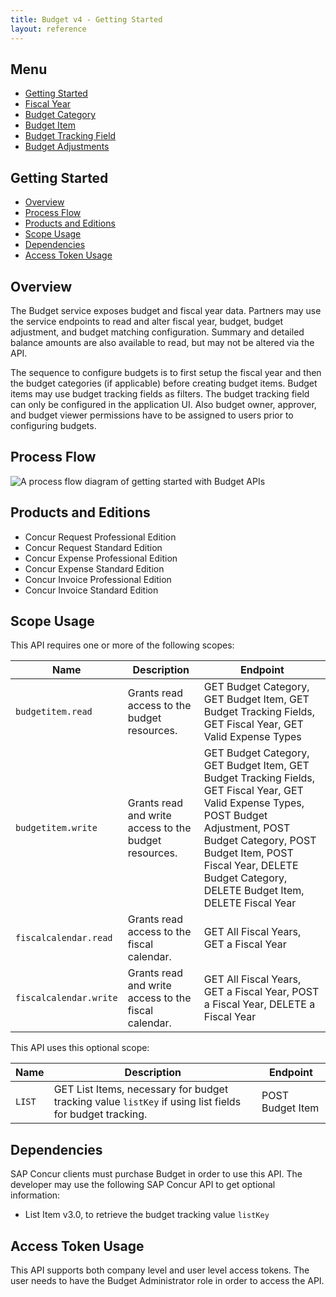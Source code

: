 ```yaml
---
title: Budget v4 - Getting Started
layout: reference
---
```


## Menu

* [Getting Started](./getting-started.html)
* [Fiscal Year](/api-reference/budget/v4.fiscal-year.html)
* [Budget Category](/api-reference/budget/v4.budget-category.html)
* [Budget Item](/api-reference/budget/v4.budget-header.html)
* [Budget Tracking Field](/api-reference/budget/v4.budget-trackingfield.html)
* [Budget Adjustments](/api-reference/budget/v4.budget-adjustments.html)

## Getting Started

* [Overview](#overview)
* [Process Flow](#process-flow)
* [Products and Editions](#products-editions)
* [Scope Usage](#scope-usage)
* [Dependencies](#dependencies)
* [Access Token Usage](#access-token-usage)

## <a name="overview"></a>Overview

The Budget service exposes budget and fiscal year data.  Partners may use the service endpoints to read and alter fiscal year, budget, budget adjustment, and budget matching configuration.
Summary and detailed balance amounts are also available to read, but may not be altered via the API.

The sequence to configure budgets is to first setup the fiscal year and then the budget categories (if applicable) before creating budget items. Budget items may use budget tracking fields as filters. The budget tracking field can only be configured in the application UI. Also budget owner, approver, and budget viewer permissions have to be assigned to users prior to configuring budgets.

## Process Flow

![A process flow diagram of getting started with Budget APIs](./v4-budget-getting-started-process-flow.png)

## <a name="products-editions"></a>Products and Editions

* Concur Request Professional Edition
* Concur Request Standard Edition
* Concur Expense Professional Edition
* Concur Expense Standard Edition
* Concur Invoice Professional Edition
* Concur Invoice Standard Edition

## <a name="scope-usage"></a>Scope Usage

This API requires one or more of the following scopes:

Name|Description|Endpoint
---|---|---
`budgetitem.read`|Grants read access to the budget resources.|GET Budget Category, GET Budget Item, GET Budget Tracking Fields, GET Fiscal Year, GET Valid Expense Types
`budgetitem.write`|Grants read and write access to the budget resources.|GET Budget Category, GET Budget Item, GET Budget Tracking Fields, GET Fiscal Year, GET Valid Expense Types, POST Budget Adjustment, POST Budget Category, POST Budget Item, POST Fiscal Year, DELETE Budget Category, DELETE Budget Item, DELETE Fiscal Year
`fiscalcalendar.read`|Grants read access to the fiscal calendar.|GET All Fiscal Years, GET a Fiscal Year
`fiscalcalendar.write`|Grants read and write access to the fiscal calendar.|GET All Fiscal Years, GET a Fiscal Year, POST a Fiscal Year, DELETE a Fiscal Year

This API uses this optional scope:

Name|Description|Endpoint
---|---|---
`LIST` |GET List Items, necessary for budget tracking value `listKey` if using list fields for budget tracking. |POST Budget Item

## <a name="dependencies"></a>Dependencies

SAP Concur clients must purchase Budget in order to use this API. The developer may use the following SAP Concur API to get optional information:
* List Item v3.0, to retrieve the budget tracking value `listKey`

## <a name="access-token-usage"></a>Access Token Usage

This API supports both company level and user level access tokens. The user needs to have the Budget Administrator role in order to access the API.
